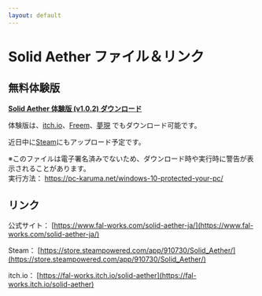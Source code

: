 ```yaml
---
layout: default
---
```


# Solid Aether ファイル＆リンク

## 無料体験版

**[Solid Aether 体験版 (v1.0.2) ダウンロード](./solid_aether_demo.zip)**

体験版は、[itch.io](https://fal-works.itch.io/solid-aether)、[Freem](https://www.freem.ne.jp/win/game/18594)、[夢現](https://freegame-mugen.jp/shooting/game_7459.html) でもダウンロード可能です。

近日中に[Steam](https://store.steampowered.com/app/910730/Solid_Aether/)にもアップロード予定です。

※このファイルは電子署名済みでないため、ダウンロード時や実行時に警告が表示されることがあります。  
実行方法： [https://pc-karuma.net/windows-10-protected-your-pc/
](https://pc-karuma.net/windows-10-protected-your-pc/)


## リンク

公式サイト： [https://www.fal-works.com/solid-aether-ja/](https://www.fal-works.com/solid-aether-ja/)

Steam： [https://store.steampowered.com/app/910730/Solid_Aether/](https://store.steampowered.com/app/910730/Solid_Aether/)

itch.io： [https://fal-works.itch.io/solid-aether](https://fal-works.itch.io/solid-aether)
